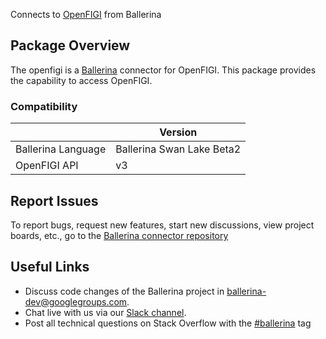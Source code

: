 Connects to [OpenFIGI](https://www.openfigi.com/) from Ballerina
## Package Overview
The openfigi  is a [Ballerina](https://ballerina.io/) connector for OpenFIGI.
This package provides the capability to access OpenFIGI.

### Compatibility

|                               | Version                       |
|-------------------------------|-------------------------------|
| Ballerina Language            | Ballerina Swan Lake Beta2     |
| OpenFIGI API                  | v3                            |

## Report Issues
To report bugs, request new features, start new discussions, view project boards, etc., go to the [Ballerina connector repository](https://github.com/ballerina-platform/ballerinax-openapi-connectors)
## Useful Links
- Discuss code changes of the Ballerina project in [ballerina-dev@googlegroups.com](mailto:ballerina-dev@googlegroups.com).
- Chat live with us via our [Slack channel](https://ballerina.io/community/slack/).
- Post all technical questions on Stack Overflow with the [#ballerina](https://stackoverflow.com/questions/tagged/ballerina) tag
